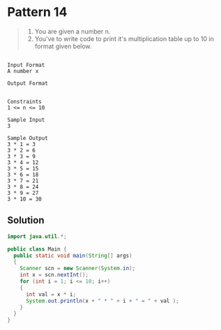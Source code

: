# Pattern 14

> 1. You are given a number n.
> 2. You've to write code to print it's multiplication table up to 10 in format given below.

```text

Input Format
A number x

Output Format


Constraints
1 <= n <= 10

Sample Input
3

Sample Output
3 * 1 = 3
3 * 2 = 6
3 * 3 = 9
3 * 4 = 12
3 * 5 = 15
3 * 6 = 18
3 * 7 = 21
3 * 8 = 24
3 * 9 = 27
3 * 10 = 30

```

## Solution
```java
import java.util.*;

public class Main {
  public static void main(String[] args)
  {
    Scanner scn = new Scanner(System.in);
    int x = scn.nextInt();
    for (int i = 1; i <= 10; i++)
    {
      int val = x * i;
      System.out.println(x + " * " + i + " = " + val );
    }
  }
}
```
